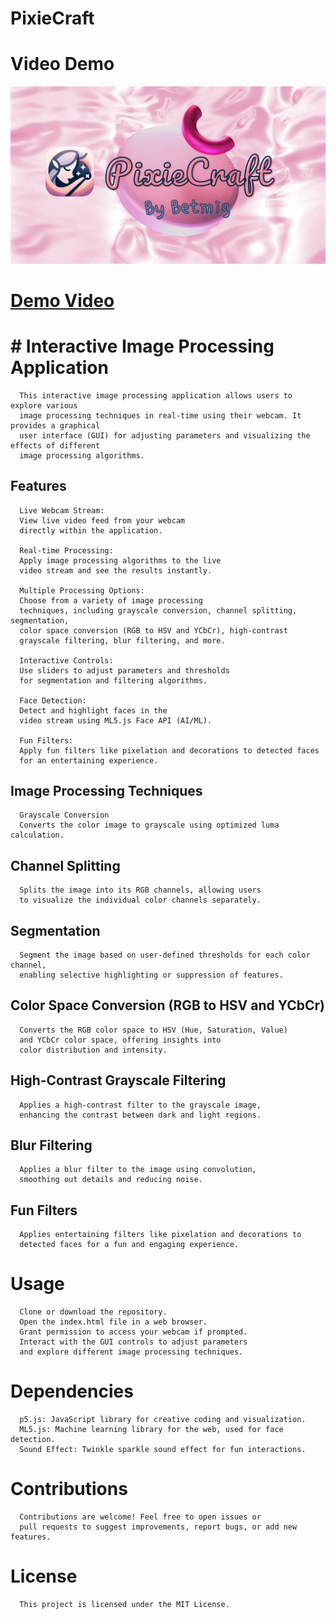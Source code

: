 # PixieCraft
# Video Demo

![PixieCraft](https://github.com/betmig/PixieCraft/blob/main/PixieCraft.png?raw=true)
# [Demo Video](https://youtu.be/loTkCG9rGt8)

# #  Interactive Image Processing Application
      This interactive image processing application allows users to explore various
      image processing techniques in real-time using their webcam. It provides a graphical
      user interface (GUI) for adjusting parameters and visualizing the effects of different
      image processing algorithms.

## Features
      Live Webcam Stream:
      View live video feed from your webcam
      directly within the application.
      
      Real-time Processing:
      Apply image processing algorithms to the live
      video stream and see the results instantly.
      
      Multiple Processing Options:
      Choose from a variety of image processing
      techniques, including grayscale conversion, channel splitting, segmentation,
      color space conversion (RGB to HSV and YCbCr), high-contrast
      grayscale filtering, blur filtering, and more.
      
      Interactive Controls:
      Use sliders to adjust parameters and thresholds
      for segmentation and filtering algorithms.
      
      Face Detection:
      Detect and highlight faces in the
      video stream using ML5.js Face API (AI/ML).
      
      Fun Filters:
      Apply fun filters like pixelation and decorations to detected faces
      for an entertaining experience.

## Image Processing Techniques
      Grayscale Conversion
      Converts the color image to grayscale using optimized luma calculation.

## Channel Splitting
      Splits the image into its RGB channels, allowing users
      to visualize the individual color channels separately.

## Segmentation
      Segment the image based on user-defined thresholds for each color channel,
      enabling selective highlighting or suppression of features.

## Color Space Conversion (RGB to HSV and YCbCr)
      Converts the RGB color space to HSV (Hue, Saturation, Value)
      and YCbCr color space, offering insights into
      color distribution and intensity.

## High-Contrast Grayscale Filtering
      Applies a high-contrast filter to the grayscale image,
      enhancing the contrast between dark and light regions.

## Blur Filtering
      Applies a blur filter to the image using convolution,
      smoothing out details and reducing noise.

## Fun Filters
      Applies entertaining filters like pixelation and decorations to
      detected faces for a fun and engaging experience.

# Usage
      Clone or download the repository.
      Open the index.html file in a web browser.
      Grant permission to access your webcam if prompted.
      Interact with the GUI controls to adjust parameters
      and explore different image processing techniques.
# Dependencies
      p5.js: JavaScript library for creative coding and visualization.
      ML5.js: Machine learning library for the web, used for face detection.
      Sound Effect: Twinkle sparkle sound effect for fun interactions.
# Contributions
      Contributions are welcome! Feel free to open issues or
      pull requests to suggest improvements, report bugs, or add new features.

# License
      This project is licensed under the MIT License.

